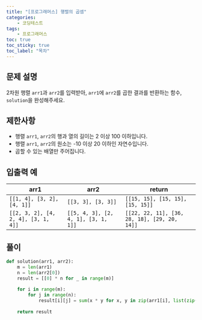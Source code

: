 ```yaml
---
title: "[프로그래머스] 행렬의 곱셈"
categories: 
    - 코딩테스트
tags: 
    - 프로그래머스
toc: true
toc_sticky: true
toc_label: "목차"
---
```


## 문제 설명

2차원 행렬 `arr1`과 `arr2`를 입력받아, `arr1`에 `arr2`를 곱한 결과를 반환하는 함수, `solution`을 완성해주세요.

## 제한사항

- 행렬 `arr1`, `arr2`의 행과 열의 길이는 2 이상 100 이하입니다.
- 행렬 `arr1`, `arr2`의 원소는 -10 이상 20 이하인 자연수입니다.
- 곱할 수 있는 배열만 주어집니다.

## 입출력 예

|arr1|arr2|return|
|----|----|------|
|`[[1, 4], [3, 2], [4, 1]]`|`[[3, 3], [3, 3]]`|`[[15, 15], [15, 15], [15, 15]]`|
|`[[2, 3, 2], [4, 2, 4], [3, 1, 4]]`|`[[5, 4, 3], [2, 4, 1], [3, 1, 1]]`|`[[22, 22, 11], [36, 28, 18], [29, 20, 14]]`|


## 풀이

```python
def solution(arr1, arr2):
    m = len(arr1)
    n = len(arr2[0])
    result = [[0] * n for _ in range(m)]
    
    for i in range(m):
        for j in range(n):     
            result[i][j] = sum(x * y for x, y in zip(arr1[i], list(zip(*arr2))[j]))
            
    return result
```